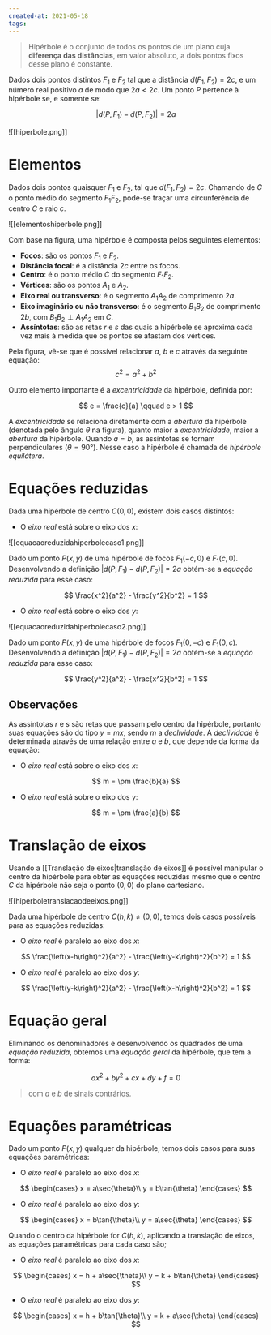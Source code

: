 ```yaml
---
created-at: 2021-05-18
tags:
---
```

> Hipérbole é o conjunto de todos os pontos de um plano cuja **diferença das distâncias**, em valor absoluto, a dois pontos fixos desse plano é constante.

Dados dois pontos distintos $F_1$ e $F_2$ tal que a distância $d(F_1, F_2) = 2c$, e um número real positivo $a$ de modo que $2a < 2c$. Um ponto $P$ pertence à hipérbole se, e somente se:

$$
  |d(P,F_1) - d(P,F_2)| = 2a
$$

![[hiperbole.png]]

# Elementos
Dados dois pontos quaisquer $F_1$ e $F_2$, tal que $d(F_1,F_2) = 2c$. Chamando de $C$ o ponto médio do segmento $F_1F_2$, pode-se traçar uma circunferência de centro $C$ e raio $c$.

![[elementoshiperbole.png]]

Com base na figura, uma hipérbole é composta pelos seguintes elementos:
- **Focos**: são os pontos $F_1$ e $F_2$.
- **Distância focal**: é a distância $2c$ entre os focos.
- **Centro**: é o ponto médio $C$ do segmento $F_1F_2$.
- **Vértices**: são os pontos $A_1$ e $A_2$.
- **Eixo real ou transverso**: é o segmento $A_1A_2$ de comprimento $2a$.
- **Eixo imaginário ou não transverso**: é o segmento $B_1B_2$ de comprimento $2b$, com $B_1B_2 \perp A_1A_2$ em $C$.
- **Assíntotas**: são as retas $r$ e $s$ das quais a hipérbole se aproxima cada vez mais à medida que os pontos se afastam dos vértices.

Pela figura, vê-se que é possível relacionar $a$, $b$ e $c$ através da seguinte equação:
$$
  c^2 = a^2 + b^2
$$

Outro elemento importante é a *excentricidade* da hipérbole, definida por:

$$
  e = \frac{c}{a} \qquad e > 1
$$

A *excentricidade* se relaciona diretamente com a *abertura* da hipérbole (denotada pelo ângulo $\theta$ na figura), quanto maior a *excentricidade*, maior a *abertura* da hipérbole. Quando $a = b$, as assíntotas se tornam perpendiculares ($\theta = 90°$). Nesse caso a hipérbole é chamada de *hipérbole equilátera*.

# Equações reduzidas
Dada uma hipérbole de centro $C(0,0)$, existem dois casos distintos:

- O *eixo real* está sobre o eixo dos $x$:

![[equacaoreduzidahiperbolecaso1.png]]

Dado um ponto $P(x,y)$ de uma hipérbole de focos $F_1(-c,0)$  e $F_1(c,0)$. Desenvolvendo a definição $|d(P,F_1) - d(P,F_2)| = 2a$ obtém-se a *equação reduzida* para esse caso:

$$
  \frac{x^2}{a^2} - \frac{y^2}{b^2} = 1
$$

- O *eixo real* está sobre o eixo dos $y$:

![[equacaoreduzidahiperbolecaso2.png]]

Dado um ponto $P(x,y)$ de uma hipérbole de focos $F_1(0,-c)$  e $F_1(0,c)$. Desenvolvendo a definição $|d(P,F_1) - d(P,F_2)| = 2a$ obtém-se a *equação reduzida* para esse caso:

$$
  \frac{y^2}{a^2} - \frac{x^2}{b^2} = 1
$$

## Observações
As assíntotas $r$ e $s$ são retas que passam pelo centro da hipérbole, portanto suas equações são do tipo $y = mx$, sendo $m$ a *declividade*. A *declividade* é determinada através de uma relação entre $a$ e $b$, que depende da forma da equação:

- O *eixo real* está sobre o eixo dos $x$:

$$
  m = \pm \frac{b}{a}
$$

- O *eixo real* está sobre o eixo dos $y$:

$$
  m = \pm \frac{a}{b}
$$

# Translação de eixos
Usando a [[Translação de eixos|translação de eixos]] é possível manipular o centro da hipérbole para obter as equações reduzidas mesmo que o centro $C$ da hipérbole não seja o ponto $(0,0)$ do plano cartesiano.

![[hiperboletranslacaodeeixos.png]]

Dada uma hipérbole de centro $C(h,k) \neq (0,0)$, temos dois casos possíveis para as equações reduzidas:

- O *eixo real* é paralelo ao eixo dos $x$:

$$
  \frac{\left(x-h\right)^2}{a^2} - \frac{\left(y-k\right)^2}{b^2} = 1
$$

- O *eixo real* é paralelo ao eixo dos $y$:

$$
  \frac{\left(y-k\right)^2}{a^2} - \frac{\left(x-h\right)^2}{b^2} = 1
$$

# Equação geral
Eliminando os denominadores e desenvolvendo os quadrados de uma *equação reduzida*, obtemos uma *equação geral* da hipérbole, que tem a forma:

$$
  ax^2 + by^2 + cx + dy + f = 0
$$
> com $a$ e $b$ de sinais contrários.

# Equações paramétricas
Dado um ponto $P(x,y)$ qualquer da hipérbole, temos dois casos para suas equações paramétricas:

- O *eixo real* é paralelo ao eixo dos $x$:

$$
\begin{cases}
  x = a\sec{\theta}\\
  y = b\tan{\theta}
\end{cases}
$$

- O *eixo real* é paralelo ao eixo dos $y$:

$$
\begin{cases}
  x = b\tan{\theta}\\
  y = a\sec{\theta}
\end{cases}
$$

Quando o centro da hipérbole for $C(h,k)$, aplicando a translação de eixos, as equações paramétricas para cada caso são;

- O *eixo real* é paralelo ao eixo dos $x$:

$$
\begin{cases}
  x = h + a\sec{\theta}\\
  y = k + b\tan{\theta}
\end{cases}
$$

- O *eixo real* é paralelo ao eixo dos $y$:

$$
\begin{cases}
  x = h + b\tan{\theta}\\
  y = k + a\sec{\theta}
\end{cases}
$$